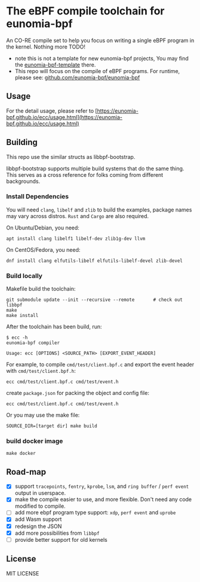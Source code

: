 # The eBPF compile toolchain for eunomia-bpf

An CO-RE compile set to help you focus on writing a single eBPF program in the kernel. Nothing more TODO!

- note this is not a template for new eunomia-bpf projects, You may find the [eunomia-bpf-template](https://github.com/eunomia-bpf/ebpm-template) there.
- This repo will focus on the compile of eBPF programs. For runtime, please see: [github.com/eunomia-bpf/eunomia-bpf](https://github.com/eunomia-bpf/eunomia-bpf)

## Usage

For the detail usage, please refer to [https://eunomia-bpf.github.io/ecc/usage.html](https://eunomia-bpf.github.io/ecc/usage.html)

## Building

This repo use the similar structs as libbpf-bootstrap.

libbpf-bootstrap supports multiple build systems that do the same thing.
This serves as a cross reference for folks coming from different backgrounds.

### Install Dependencies

You will need `clang`, `libelf` and `zlib` to build the examples, package names may vary across distros. `Rust` and `Cargo` are also required.

On Ubuntu/Debian, you need:

```shell
apt install clang libelf1 libelf-dev zlib1g-dev llvm
```

On CentOS/Fedora, you need:

```shell
dnf install clang elfutils-libelf elfutils-libelf-devel zlib-devel
```

### Build locally

Makefile build the toolchain:

```shell
git submodule update --init --recursive --remote       # check out libbpf
make
make install
```

After the toolchain has been build, run:

```console
$ ecc -h
eunomia-bpf compiler

Usage: ecc [OPTIONS] <SOURCE_PATH> [EXPORT_EVENT_HEADER]
```

For example, to compile `cmd/test/client.bpf.c` and export the event header with `cmd/test/client.bpf.h`:

```console
ecc cmd/test/client.bpf.c cmd/test/event.h
```

create `package.json` for packing the object and config file:

```console
ecc cmd/test/client.bpf.c cmd/test/event.h
```

Or you may use the make file:

```shell
SOURCE_DIR=[target dir] make build
```

### build docker image

```shell
make docker
```

## Road-map

- [X] support `tracepoints`, `fentry`, `kprobe`, `lsm`, and `ring buffer` / `perf event` output in userspace.
- [X] make the compile easier to use, and more flexible. Don't need any code modified to compile.
- [ ] add more ebpf program type support: `xdp`, `perf event` and `uprobe`
- [X] add Wasm support
- [X] redesign the JSON
- [X] add more possibilities from `libbpf`
- [ ] provide better support for old kernels

## License

MIT LICENSE
